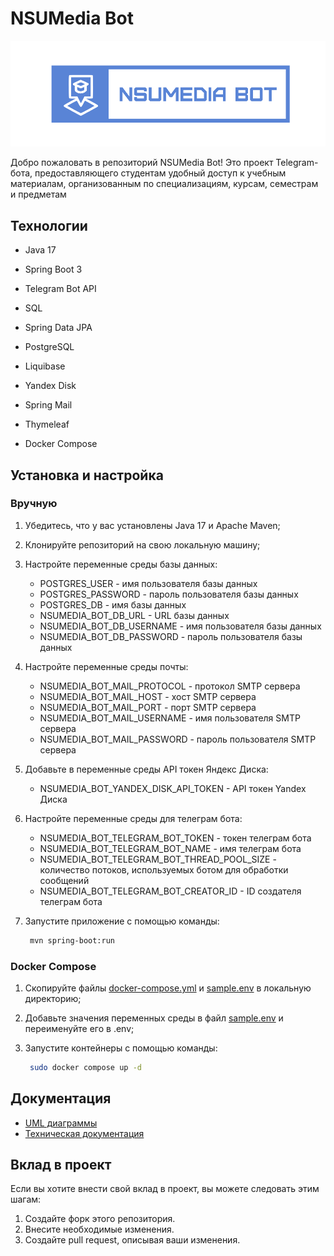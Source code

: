 # NSUMedia Bot

![NSUMedia Bot Logo](assets/nsumedia-bot-logo.png)

Добро пожаловать в репозиторий NSUMedia Bot! Это проект Telegram-бота, предоставляющего студентам удобный
доступ к учебным материалам, организованным по специализациям, курсам, семестрам и предметам

## Технологии

- Java 17
- Spring Boot 3

- Telegram Bot API

- SQL
- Spring Data JPA
- PostgreSQL
- Liquibase

- Yandex Disk

- Spring Mail
- Thymeleaf

- Docker Compose

## Установка и настройка

### Вручную

1. Убедитесь, что у вас установлены Java 17 и Apache Maven;
2. Клонируйте репозиторий на свою локальную машину;
3. Настройте переменные среды базы данных:

    + POSTGRES_USER - имя пользователя базы данных
    + POSTGRES_PASSWORD - пароль пользователя базы данных
    + POSTGRES_DB - имя базы данных
    + NSUMEDIA_BOT_DB_URL - URL базы данных
    + NSUMEDIA_BOT_DB_USERNAME - имя пользователя базы данных
    + NSUMEDIA_BOT_DB_PASSWORD - пароль пользователя базы данных

4. Настройте переменные среды почты:

    + NSUMEDIA_BOT_MAIL_PROTOCOL - протокол SMTP сервера
    + NSUMEDIA_BOT_MAIL_HOST - хост SMTP сервера
    + NSUMEDIA_BOT_MAIL_PORT - порт SMTP сервера
    + NSUMEDIA_BOT_MAIL_USERNAME - имя пользователя SMTP сервера
    + NSUMEDIA_BOT_MAIL_PASSWORD - пароль пользователя SMTP сервера

5. Добавьте в переменные среды API токен Яндекс Диска:

    + NSUMEDIA_BOT_YANDEX_DISK_API_TOKEN - API токен Yandex Диска

6. Настройте переменные среды для телеграм бота:

    + NSUMEDIA_BOT_TELEGRAM_BOT_TOKEN - токен телеграм бота
    + NSUMEDIA_BOT_TELEGRAM_BOT_NAME - имя телеграм бота
    + NSUMEDIA_BOT_TELEGRAM_BOT_THREAD_POOL_SIZE - количество потоков, используемых ботом для обработки сообщений
    + NSUMEDIA_BOT_TELEGRAM_BOT_CREATOR_ID - ID создателя телеграм бота

7. Запустите приложение с помощью команды:

   ```bash
    mvn spring-boot:run
   ```

### Docker Compose

1. Скопируйте файлы [docker-compose.yml](./docker-compose.yml) и [sample.env](./sample.env) в локальную директорию;
2. Добавьте значения переменных среды в файл [sample.env](./sample.env) и переименуйте его в .env;
3. Запустите контейнеры с помощью команды:

   ```bash
    sudo docker compose up -d
   ```

## Документация

+ [UML диаграммы](docs/diagrams.asta)
+ [Техническая документация](docs/NSUMedia-bot-Project.Report.pdf)

## Вклад в проект

Если вы хотите внести свой вклад в проект, вы можете следовать этим шагам:

1. Создайте форк этого репозитория.
2. Внесите необходимые изменения.
3. Создайте pull request, описывая ваши изменения.

